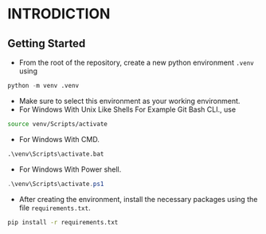 # INTRODICTION

## Getting Started

* From the root of the repository, create a new python environment `.venv` using

```python
python -m venv .venv
```

* Make sure to select this environment as your working environment.
* For Windows With Unix Like Shells For Example Git Bash CLI., use

 ```sh
source venv/Scripts/activate
```

* For Windows With CMD.

 ```cmd
.\venv\Scripts\activate.bat
```

* For Windows With Power shell.

 ```powershell
.\venv\Scripts\activate.ps1
```

* After creating the environment, install the necessary packages using the file `requirements.txt`.

 ```bash
pip install -r requirements.txt
```

